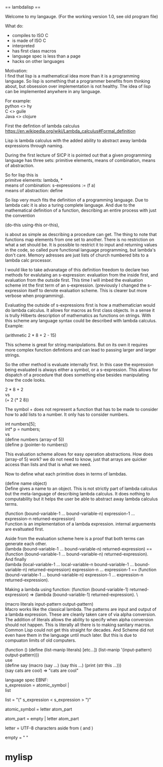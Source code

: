 == lambdalisp == 

Welcome to my langauge. (For the working version 1.0, see old program file)

What do:
- compiles to ISO C
- is made of ISO C
- interpreted
- has first class macros
- language spec is less than a page 
- hacks on other languages

Motivation:  \
I find that lisp is a mathematical idea more than it is a
programming language. So lisp is something that a
programmer benefits from thinking about, but obsession over implementation is not healthy. The idea of lisp can be implemented anywhere in any language. 

For example: \
python <> hy \
C <> guile \
Java <> clojure


First the defintion of lambda calculus \
https://en.wikipedia.org/wiki/Lambda_calculus#Formal_definition

Lisp is lambda calculus with the added ability to abstract away lambda expressions through naming.

During the first lecture of SICP it is pointed out that a given programming language has three sets: primitive elements, means of combination, means of abstraction.

So for lisp this is \
primitve elements: lambda, * \
means of combination: s-expressions := (f a) \
means of abstraction: define

So lisp very much fits the definition of a programming language. Due
to lambda calc it is also a turing complete language. And due to the
mathematical definition of a function, describing an entire process
with just the convention 

(do-this using-this or-this),

is about as
simple as describing a procedure can get. The thing to note that
functions map elements from one set to another. There is no
restriction on what a set should be. It is possible to restrict it to input and returning values in the code, so called pure functional language programming, but lambda's don't care. Memory adresses are just lists of church numbered bits to a lambda calc processor.



<!--- ideal lisp (IdeaLisp), or the impractical lisp (ImpLisp), or lambda calc bus (LaCaBu). Whatever. Lambda lisp. --->

<!--- With some abstraction, lambda calculus s-expressions are lists. So anything that attempts to compute lambda calc is a LISt Processor or LISP. S-expressions from lambda calculus are associative, as in (((f a) b) c) can be written as (f a b c) for shorthand. --->

I would like to take advanatage of this definition freedom to declare two methods for evalutaing an s-expression: evaluation from the inside first, and evaluation from the outside first. This time I will imbed the evaluation scheme int the first term of an s-expression. (previously I changed the s-expression itself to denote evaluation scheme. This is clearer but more verbose when programming).

Evaluating the outside of s-expressions first is how a mathematician would do lambda calculus. It allows for macros as first class objects. In a sense it is trully Hilberts description of mathematics as functions on strings. With this scheme any language syntax could be described with lambda calculus. Example:

(arithmetic 2 * 8 + 2 - 15)

This scheme is great for string manipulations. But on its own it requires more complex function defintions and can lead to passing larger and larger strings.

So the other method is evaluate internally first. In this case the expression being evaluated is always either a symbol, or a s-expression. This allows for dispatch of a procedure that does something else besides manipulating how the code looks.

2 * 8 + 2 \
vs \
(+ 2 (* 2 8))

The symbol + does not represent a function that has to be made to consider how to add lists to a number. It only has to consider numbers.

int numbers[5]; \
int\* p = numbers;  \
vs \
(define numbers (array-of 5)) \
(define p (pointer-to numbers))

This evaluation scheme allows for easy operation abstractions. How does (array-of 5) work? we do not need to know, just that arrays are quicker access than lists and that is what we need.

<!---
We have a few alphabets, variables, lambda expressions, and parenthesis. These form the needed parts for a lambda expression. \
V = {v_1, ..., v_n, ... } \
l = {lambda, .} \
p = {(,)} \
S = V \union l \union p \
The set of lambda expressions A is defined inductively \
if x is variable, then x is in A \
if x is a variable \

This project is largely an exploration of mathematical logic. The evalaution scheme defaults to depth first.

First and most important is the evaluation scheme of a lambda expression in an s-expression. Typical lisps use what is called greedy evaluation. --->

Now to define what each primitive does in terms of lambdas.

(define name object) \
Define gives a name to an object. This is not strictly part of lambda calculus but the meta-language of describing lambda calculus. It does nothing to computability but it helps the user be able to abstract away lambda calculus terms. 
<!--- think of it as a C style string replacement --->

(function (bound-variable-1 ... bound-variable-n) expression-1 ... expression-n returned-expression) \
Function is an implementation of a lambda expression. internal arguements are evaltuated first. 

Aside from the evaluation scheme here is a proof that both terms can generate each other. \
(lambda (bound-variable-1 ... bound-variable-n) returned-expression) ==
(function (bound-variable-1 ... bound-variable-n) returned-expression). \
And finally \
(lambda (local-variable-1 ... local-variable-n 
         bound-variable-1 ... bound-variable-n) returned-expression) expression-n ... expression-1 == 
(function (bound-variable-1 ... bound-variable-n) 
       expression-1 ... expression-n returned-expression).

Making a lambda using function: (function (bound-variable-1) returned-expression) => (lambda (bound-variable-1) returned-expression). \


(macro literals input-pattern output-pattern)  \
Macro works like the classical lambda. The patterns are input and output of a lambda expression. These are cleanly taken care of via alpha conversion. The addition of literals allows the ability to specify when alpha conversion should not happen. This is literally all there is to making sanitary macros. Common Lisp could not get this straight for decades. And Scheme did not even have them in the language until much later. But this is due to compuaton limits of old computers.
 
(function () (define (list-manip literals) [etc...]) (list-manip '(input-pattern) output-pattern))) \
use \
(define say (macro (say ...) (say this ...) (print (str this ...))) \
(say cats are cool) => "cats are cool" 

language spec
EBNF: \
s_expression = atomic_symbol | \
               list  

list = "(" s_expression < s_expression > ")"

atomic_symbol = letter atom_part

atom_part = empty | letter atom_part 

letter = UTF-8 characters aside from ( and )

empty = " "

<!---
 I designed this language to be a form of lisp that is closer to the underlying lambda calculus than scheme or other lisps seem to be. As an example I designed two function evaluation styles: The typical is greedy evaluation, and a more macro like style. Both follow the rules of being purely functional, and are first class citizens.

The main feature is that it is written in C so it can run on anything, and with some macro-ing this means being to run any language that can be thought up.

For example take this line of code:
(excutable (python3 print ("cats = " + str (1 + 2))) 

This takes what is syntactically python3, to lambda expressions and some C primitives, compiles it to C, which then compiles it to the local machine code. The executable can then be caught by a define, written to a file, or even used as a lambda.

This can be extended to compile to other langauges, meaning being able to write java from python, assembly from perl, etc..


conventions:
file name extension .l (lambda, or lisp)
library extension .ll (lambda library)

todo:
*** change ^C exit to include ^D --->
# mylisp
